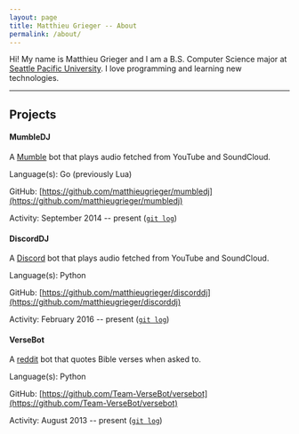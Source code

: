 ```yaml
---
layout: page
title: Matthieu Grieger -- About
permalink: /about/
---
```


Hi! My name is Matthieu Grieger and I am a B.S. Computer Science major at [Seattle Pacific University](https://spu.edu). I love programming and learning new technologies.

----

## Projects

#### MumbleDJ
A [Mumble](https://wiki.mumble.info/wiki/Main_Page) bot that plays audio fetched from YouTube and SoundCloud.

Language(s): Go (previously Lua)

GitHub: [https://github.com/matthieugrieger/mumbledj](https://github.com/matthieugrieger/mumbledj)

Activity: September 2014 -- present ([`git log`](https://github.com/matthieugrieger/mumbledj/commits/master))


#### DiscordDJ
A [Discord](https://discordapp.com/) bot that plays audio fetched from YouTube and SoundCloud.

Language(s): Python

GitHub: [https://github.com/matthieugrieger/discorddj](https://github.com/matthieugrieger/discorddj)

Activity: February 2016 -- present ([`git log`](https://github.com/matthieugrieger/discorddj/commits/master))


#### VerseBot
A [reddit](https://reddit.com) bot that quotes Bible verses when asked to.

Language(s): Python

GitHub: [https://github.com/Team-VerseBot/versebot](https://github.com/Team-VerseBot/versebot)

Activity: August 2013 -- present ([`git log`](https://github.com/Team-VerseBot/versebot/commits/master))
